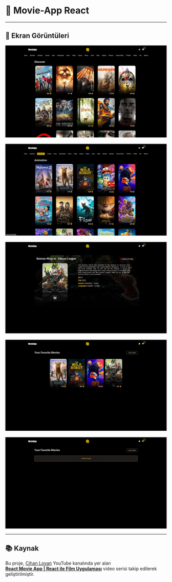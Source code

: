 # 🍿 Movie-App React

<hr>

## 📸 Ekran Görüntüleri

![1](/MovieApp/public/images/1.JPG)
&nbsp;&nbsp;
![2](/MovieApp/public/images/2.JPG)
&nbsp;&nbsp;
![3](/MovieApp/public/images/3.JPG)
&nbsp;&nbsp;
![4](/MovieApp/public/images/4.JPG)
&nbsp;&nbsp;
![5](/MovieApp/public/images/5.JPG)

---

## 📚 Kaynak

Bu proje, [Cihan Loyan](https://www.youtube.com/@cihanloyan) YouTube kanalında yer alan  
**[React Movie App | React ile Film Uygulaması](https://www.youtube.com/playlist?list=PL7r5fuxs-ggdkyL0K5p3CGFdJCtoLXXdW)** video serisi takip edilerek geliştirilmiştir.